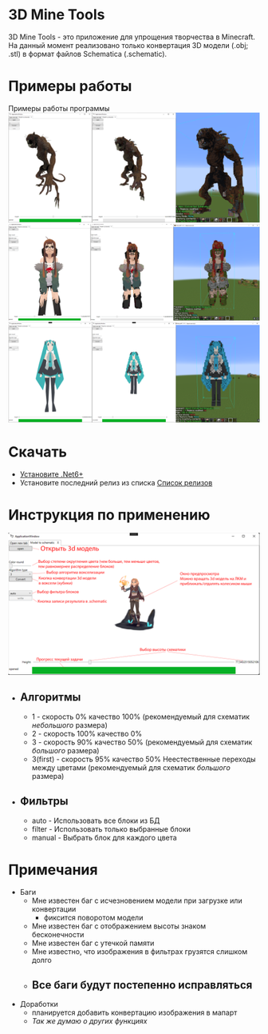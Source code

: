 # 3D Mine Tools
3D Mine Tools - это приложение для упрощения творчества в Minecraft. На данный момент реализовано только конвертация 3D модели (.obj; .stl) в формат файлов Schematica (.schematic).

# Примеры работы
Примеры работы программы
![demo](ReadmeImages/demo1.png) 
![demo](ReadmeImages/demo2.png)
![demo](ReadmeImages/demo3.png)

# Скачать
- [Установите .Net6+](https://dotnet.microsoft.com/en-us/download/dotnet/6.0)
- Установите последний релиз из списка [Список релизов](https://github.com/OOjeser/3DMineTools/releases)

# Инструкция по применению
![tutoreal](ReadmeImages/tutor.png)
- ## Алгоритмы
    - 1 - скорость 0% качество 100% (рекомендуемый для схематик *небольшого* размера)
    - 2 - скорость 100% качество 0%
    - 3 - скорость 90% качество 50% (рекомендуемый для схематик *большого* размера)
    - 3(first) - скорость 95% качество 50% Неестественные переходы между цветами (рекомендуемый для схематик *большого* размера)
- ## Фильтры
    - auto - Использовать все блоки из БД
    - filter - Использовать только выбранные блоки 
    - manual - Выбрать блок для каждого цвета

# Примечания
- Баги
    - Мне известен баг с исчезновением модели при загрузке или конвертации
        - фиксится поворотом модели
    - Мне известен баг с отображением высоты знаком бесконечности
    - Мне известен баг с утечкой памяти
    - Мне известно, что изображения в фильтрах грузятся слишком долго
    - ## Все баги будут постепенно исправляться
- Доработки
    - планируется добавить конвертацию изображения в мапарт
    - *Так же думаю о других функциях*
